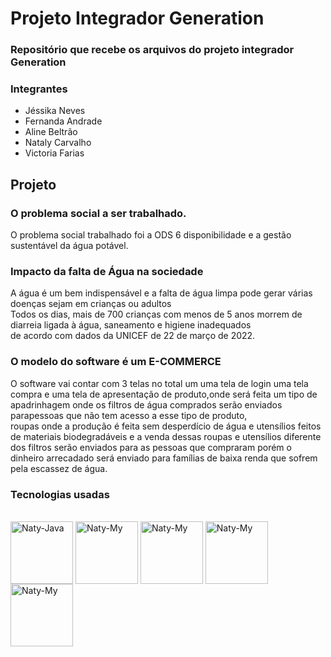 # Projeto Integrador Generation
### Repositório que recebe os arquivos do projeto integrador Generation

### Integrantes

- Jéssika Neves
- Fernanda Andrade
- Aline Beltrão
- Nataly Carvalho
- Victoria Farias

## Projeto

### O problema social a ser trabalhado.<br>
O problema social trabalhado foi a ODS 6 disponibilidade e a gestão  sustentável da água potável.

### Impacto da falta de Água na sociedade
A água é um bem indispensável e a falta de água limpa pode gerar várias doenças sejam em  crianças ou adultos<br>
Todos os dias, mais de 700 crianças com menos de 5 anos morrem de diarreia ligada à água, saneamento e higiene inadequados<br>
de acordo com dados da UNICEF de 22 de março de 2022.

###  O modelo do software é um E-COMMERCE
O software vai contar com 3 telas no total um uma tela de login uma tela compra e uma tela de apresentação de produto,onde será feita um tipo de apadrinhagem onde os filtros de água comprados serão enviados parapessoas que não tem acesso a esse tipo de produto,<br>roupas onde a produção é feita sem desperdício de água  e utensílios feitos de materiais biodegradáveis e a venda dessas roupas e utensílios diferente dos filtros serão enviados para as pessoas que compraram porém o dinheiro arrecadado será enviado para famílias de baixa renda que sofrem pela escassez de água.  

### Tecnologias usadas 

<div style="display: inline_block"><br>
<img align="center" alt="Naty-Java" height="100" width="100" <img src="https://cdn.jsdelivr.net/gh/devicons/devicon/icons/java/java-original.svg" />
<img align="center" alt="Naty-My" height="100" width="100"<img src="https://cdn.jsdelivr.net/gh/devicons/devicon/icons/mysql/mysql-original.svg" />
<img align="center" alt="Naty-My" height="100" width="100"<img src="https://cdn.jsdelivr.net/gh/devicons/devicon/icons/spring/spring-original.svg" />
<img align="center" alt="Naty-My" height="100" width="100"<img src="https://cdn.jsdelivr.net/gh/devicons/devicon/icons/css3/css3-original.svg" />
<img align="center" alt="Naty-My" height="100" width="100"<img src="https://cdn.jsdelivr.net/gh/devicons/devicon/icons/html5/html5-original.svg" />
   
